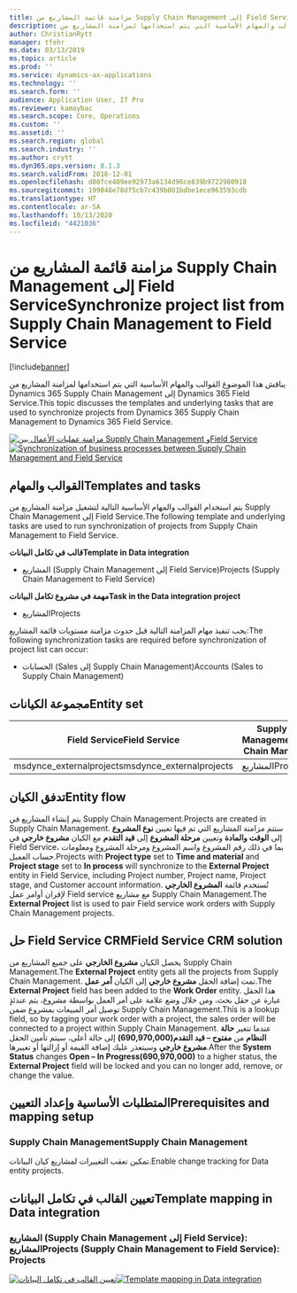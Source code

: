 ```yaml
---
title: مزامنة قائمة المشاريع من Supply Chain Management إلى Field Service
description: يناقش هذا الموضوع القوالب والمهام الأساسية التي يتم استخدامها لمزامنة المشاريع من Dynamics 365 Supply Chain Management إلى Dynamics 365 Field Service.
author: ChristianRytt
manager: tfehr
ms.date: 03/13/2019
ms.topic: article
ms.prod: ''
ms.service: dynamics-ax-applications
ms.technology: ''
ms.search.form: ''
audience: Application User, IT Pro
ms.reviewer: kamaybac
ms.search.scope: Core, Operations
ms.custom: ''
ms.assetid: ''
ms.search.region: global
ms.search.industry: ''
ms.author: crytt
ms.dyn365.ops.version: 8.1.3
ms.search.validFrom: 2018-12-01
ms.openlocfilehash: d80fce409ee92973a6134d96ce839b9722980918
ms.sourcegitcommit: 199848e78df5cb7c439b001bdbe1ece963593cdb
ms.translationtype: HT
ms.contentlocale: ar-SA
ms.lasthandoff: 10/13/2020
ms.locfileid: "4421036"
---
```

# <a name="synchronize-project-list-from-supply-chain-management-to-field-service"></a><span data-ttu-id="8b425-103">مزامنة قائمة المشاريع من Supply Chain Management إلى Field Service</span><span class="sxs-lookup"><span data-stu-id="8b425-103">Synchronize project list from Supply Chain Management to Field Service</span></span>

[!include[banner](../includes/banner.md)]

<span data-ttu-id="8b425-104">يناقش هذا الموضوع القوالب والمهام الأساسية التي يتم استخدامها لمزامنة المشاريع من Dynamics 365 Supply Chain Management إلى Dynamics 365 Field Service.</span><span class="sxs-lookup"><span data-stu-id="8b425-104">This topic discusses the templates and underlying tasks that are used to synchronize projects from Dynamics 365 Supply Chain Management to Dynamics 365 Field Service.</span></span>

<span data-ttu-id="8b425-105">[![مزامنة عمليات الأعمال بين Supply Chain Management وField Service](./media/FSProjectOW.png)](./media/FSProjectOW.png)</span><span class="sxs-lookup"><span data-stu-id="8b425-105">[![Synchronization of business processes between Supply Chain Management and Field Service](./media/FSProjectOW.png)](./media/FSProjectOW.png)</span></span>

## <a name="templates-and-tasks"></a><span data-ttu-id="8b425-106">القوالب والمهام</span><span class="sxs-lookup"><span data-stu-id="8b425-106">Templates and tasks</span></span>
<span data-ttu-id="8b425-107">يتم استخدام القوالب والمهام الأساسية التالية لتشغيل مزامنة المشاريع من Supply Chain Management إلى Field Service.</span><span class="sxs-lookup"><span data-stu-id="8b425-107">The following template and underlying tasks are used to run synchronization of projects from Supply Chain Management to Field Service.</span></span>

<span data-ttu-id="8b425-108">**قالب في تكامل البيانات**</span><span class="sxs-lookup"><span data-stu-id="8b425-108">**Template in Data integration**</span></span>
- <span data-ttu-id="8b425-109">المشاريع (Supply Chain Management إلى Field Service)</span><span class="sxs-lookup"><span data-stu-id="8b425-109">Projects (Supply Chain Management to Field Service)</span></span>

<span data-ttu-id="8b425-110">**مهمة في مشروع تكامل البيانات**</span><span class="sxs-lookup"><span data-stu-id="8b425-110">**Task in the Data integration project**</span></span>
- <span data-ttu-id="8b425-111">المشاريع</span><span class="sxs-lookup"><span data-stu-id="8b425-111">Projects</span></span>

<span data-ttu-id="8b425-112">يجب تنفيذ مهام المزامنة التالية قبل حدوث مزامنة مستويات قائمة المشاريع:</span><span class="sxs-lookup"><span data-stu-id="8b425-112">The following synchronization tasks are required before synchronization of project list can occur:</span></span>
- <span data-ttu-id="8b425-113">الحسابات (Sales إلى Supply Chain Management)</span><span class="sxs-lookup"><span data-stu-id="8b425-113">Accounts (Sales to Supply Chain Management)</span></span> 

## <a name="entity-set"></a><span data-ttu-id="8b425-114">مجموعة الكيانات</span><span class="sxs-lookup"><span data-stu-id="8b425-114">Entity set</span></span>
| <span data-ttu-id="8b425-115">Field Service</span><span class="sxs-lookup"><span data-stu-id="8b425-115">Field Service</span></span>           | <span data-ttu-id="8b425-116">Supply Chain Management</span><span class="sxs-lookup"><span data-stu-id="8b425-116">Supply Chain Management</span></span>  |
|-------------------------|-------------------------|
|<span data-ttu-id="8b425-117">msdynce_externalprojects</span><span class="sxs-lookup"><span data-stu-id="8b425-117">msdynce_externalprojects</span></span> | <span data-ttu-id="8b425-118">المشاريع</span><span class="sxs-lookup"><span data-stu-id="8b425-118">Projects</span></span>                |

## <a name="entity-flow"></a><span data-ttu-id="8b425-119">تدفق الكيان</span><span class="sxs-lookup"><span data-stu-id="8b425-119">Entity flow</span></span>
<span data-ttu-id="8b425-120">يتم إنشاء المشاريع في Supply Chain Management.</span><span class="sxs-lookup"><span data-stu-id="8b425-120">Projects are created in Supply Chain Management.</span></span> <span data-ttu-id="8b425-121">ستتم مزامنة المشاريع التي تم فيها تعيين **نوع المشروع** إلى **الوقت والمادة** وتعيين **مرحلة المشروع** إلى **قيد التقدم** مع الكيان **مشروع خارجي** في Field Service، بما في ذلك رقم المشروع واسم المشروع ومرحلة المشروع ومعلومات حساب العميل.</span><span class="sxs-lookup"><span data-stu-id="8b425-121">Projects with **Project type** set to **Time and material** and **Project stage** set to **In process** will synchronize to the **External Project** entity in Field Service, including Project number, Project name, Project stage, and Customer account information.</span></span> <span data-ttu-id="8b425-122">تُستخدم قائمة **المشروع الخارجي** لإقران أوامر عمل Field service مع مشاريع Supply Chain Management.</span><span class="sxs-lookup"><span data-stu-id="8b425-122">The **External Project** list is used to pair Field service work orders with Supply Chain Management projects.</span></span>

## <a name="field-service-crm-solution"></a><span data-ttu-id="8b425-123">حل Field Service CRM</span><span class="sxs-lookup"><span data-stu-id="8b425-123">Field Service CRM solution</span></span>
<span data-ttu-id="8b425-124">يحصل الكيان **مشروع الخارجي** على جميع المشاريع من Supply Chain Management.</span><span class="sxs-lookup"><span data-stu-id="8b425-124">The **External Project** entity gets all the projects from Supply Chain Management.</span></span> <span data-ttu-id="8b425-125">تمت إضافة الحقل **مشروع خارجي** إلى الكيان **أمر عمل**.</span><span class="sxs-lookup"><span data-stu-id="8b425-125">The **External Project** field has been added to the **Work Order** entity.</span></span> <span data-ttu-id="8b425-126">هذا الحقل عبارة عن حقل بحث، ومن خلال وضع علامة على أمر العمل بواسطة مشروع، يتم عندئذٍ توصيل أمر المبيعات بمشروع ضمن Supply Chain Management.</span><span class="sxs-lookup"><span data-stu-id="8b425-126">This is a lookup field, so by tagging your work order with a project, the sales order will be connected to a project within Supply Chain Management.</span></span> <span data-ttu-id="8b425-127">عندما تتغير **حالة النظام** من **مفتوح – قيد التقدم(690,970,000)** إلى حالة أعلى، سيتم تأمين الحقل **مشروع خارجي** وسيتعذر عليك إضافة القيمة أو إزالتها أو تغييرها.</span><span class="sxs-lookup"><span data-stu-id="8b425-127">After the **System Status** changes **Open – In Progress(690,970,000)** to a higher status, the **External Project** field will be locked and you can no longer add, remove, or change the value.</span></span>

## <a name="prerequisites-and-mapping-setup"></a><span data-ttu-id="8b425-128">المتطلبات الأساسية وإعداد التعيين</span><span class="sxs-lookup"><span data-stu-id="8b425-128">Prerequisites and mapping setup</span></span>
### <a name="supply-chain-management"></a><span data-ttu-id="8b425-129">Supply Chain Management</span><span class="sxs-lookup"><span data-stu-id="8b425-129">Supply Chain Management</span></span>
<span data-ttu-id="8b425-130">تمكين تعقب التغييرات لمشاريع كيان البيانات.</span><span class="sxs-lookup"><span data-stu-id="8b425-130">Enable change tracking for Data entity projects.</span></span>

## <a name="template-mapping-in-data-integration"></a><span data-ttu-id="8b425-131">تعيين القالب في تكامل البيانات</span><span class="sxs-lookup"><span data-stu-id="8b425-131">Template mapping in Data integration</span></span>


### <a name="projects-supply-chain-management-to-field-service-projects"></a><span data-ttu-id="8b425-132">المشاريع (Supply Chain Management إلى Field Service): المشاريع</span><span class="sxs-lookup"><span data-stu-id="8b425-132">Projects (Supply Chain Management to Field Service): Projects</span></span>

<span data-ttu-id="8b425-133">[![تعيين القالب في تكامل البيانات](./media/FSProject1.png)](./media/FSProject1.png)</span><span class="sxs-lookup"><span data-stu-id="8b425-133">[![Template mapping in Data integration](./media/FSProject1.png)](./media/FSProject1.png)</span></span>
